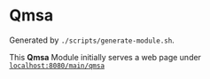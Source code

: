 # Qmsa

Generated by `./scripts/generate-module.sh`. 

This __Qmsa__ Module initially serves a web page under [`localhost:8080/main/qmsa`](http://localhost:8080/main/qmsa)